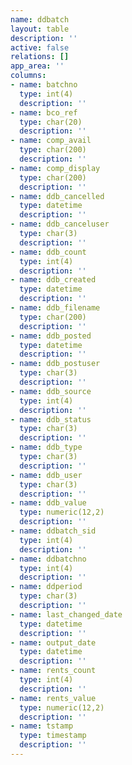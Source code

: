 ```yaml
---
name: ddbatch
layout: table
description: ''
active: false
relations: []
app_area: ''
columns:
- name: batchno
  type: int(4)
  description: ''
- name: bco_ref
  type: char(20)
  description: ''
- name: comp_avail
  type: char(200)
  description: ''
- name: comp_display
  type: char(200)
  description: ''
- name: ddb_cancelled
  type: datetime
  description: ''
- name: ddb_canceluser
  type: char(3)
  description: ''
- name: ddb_count
  type: int(4)
  description: ''
- name: ddb_created
  type: datetime
  description: ''
- name: ddb_filename
  type: char(200)
  description: ''
- name: ddb_posted
  type: datetime
  description: ''
- name: ddb_postuser
  type: char(3)
  description: ''
- name: ddb_source
  type: int(4)
  description: ''
- name: ddb_status
  type: char(3)
  description: ''
- name: ddb_type
  type: char(3)
  description: ''
- name: ddb_user
  type: char(3)
  description: ''
- name: ddb_value
  type: numeric(12,2)
  description: ''
- name: ddbatch_sid
  type: int(4)
  description: ''
- name: ddbatchno
  type: int(4)
  description: ''
- name: ddperiod
  type: char(3)
  description: ''
- name: last_changed_date
  type: datetime
  description: ''
- name: output_date
  type: datetime
  description: ''
- name: rents_count
  type: int(4)
  description: ''
- name: rents_value
  type: numeric(12,2)
  description: ''
- name: tstamp
  type: timestamp
  description: ''
---
```


